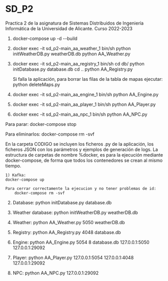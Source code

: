 # SD_P2
Practica 2 de la asignatura de Sistemas Distribuidos de Ingeniería Informática de la Universidad de Alicante. Curso 2022-2023
		
	
1) docker-compose up -d --build


2) docker exec -it sd_p2-main_aa_weather_1 bin/sh
	python initWeatherDB.py weatherDB.db
	python AA_Weather.py
	
3) docker exec -it sd_p2-main_aa_registry_1 bin/sh
	cd db/
	python initDatabase.py database.db
	cd ..
	python AA_Registry.py
	
	Si falla la aplicación, para borrar las filas de la tabla de mapas ejecutar:
		python deleteMaps.py 

4) docker exec -it sd_p2-main_aa_engine_1 bin/sh
	python AA_Engine.py
	
5) docker exec -it sd_p2-main_aa_player_1 bin/sh
	python AA_Player.py
	

6) docker exec -it sd_p2-main_aa_npc_1 bin/sh
	python AA_NPC.py


Para parar:
	docker-compose stop

Para eliminarlos:
	docker-compose rm -svf


En la carpeta CODIGO se incluyen los ficheros .py de la aplicación, los ficheros JSON con los parámetros y ejemplos de generación de logs. La estructura de carpetas de nombre %docker, es para la ejecución mediante docker-compose, de forma que todos los contenedores se crean al mismo tiempo.
	
	
	
	
	
	
	
	
	
	
	
	
	
	
	
	
	
	
	
	
	1) Kafka:
	docker-compose up
	
	Para cerrar correctamente la ejecucion y no tener problemas de id:
		docker-compose rm -svf

2) Database:
	python initDatabase.py database.db

3) Weather database:
	python initWeatherDB.py weatherDB.db

3) Weather:
	python AA_Weather.py 5050 weatherDB.db

4) Registry:
	python AA_Registry.py 4048 database.db

5) Engine:
	python AA_Engine.py 5054 8 database.db 127.0.0.1:5050 127.0.0.1:29092


6) Player:
	python AA_Player.py 127.0.0.1:5054 127.0.0.1:4048 127.0.0.1:29092
	

7) NPC:
	python AA_NPC.py 127.0.0.1:29092

